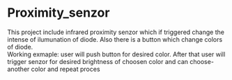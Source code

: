 # Proximity_senzor
This project include infrared proximity senzor which if triggered change the intense of ilumunation of diode. 
Also there is a button which change colors of diode.  
Working exmaple: user will push button for desired color. After that user will trigger senzor for desired brightness of choosen color and can choose-
another color and repeat proces
